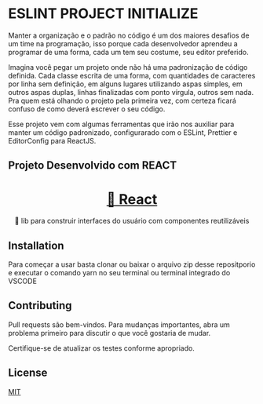 # ESLINT PROJECT INITIALIZE

Manter a organização e o padrão no código é um dos maiores desafios de um time na programação, isso porque cada desenvolvedor aprendeu a programar de uma forma, cada um tem seu costume, seu editor preferido.

Imagina você pegar um projeto onde não há uma padronização de código definida. Cada classe escrita de uma forma, com quantidades de caracteres por linha sem definição, em alguns lugares utilizando aspas simples, em outros aspas duplas, linhas finalizadas com ponto vírgula, outros sem nada.
Pra quem está olhando o projeto pela primeira vez, com certeza ficará confuso de como deverá escrever o seu código.

Esse projeto vem com algumas ferramentas que irão nos auxiliar para manter um código padronizado, configurarado com o ESLint, Prettier e EditorConfig para ReactJS.


## Projeto Desenvolvido com REACT

<h1 align="center">
    <a href="https://pt-br.reactjs.org/">🔗 React</a>
</h1>
<p align="center">🚀 lib para construir interfaces do usuário com componentes reutilizáveis</p>

## Installation

Para começar a usar basta clonar ou baixar o arquivo zip desse repositporio e executar o comando yarn no seu terminal ou terminal integrado do VSCODE

## Contributing

Pull requests são bem-vindos. Para mudanças importantes, abra um problema primeiro para discutir o que você gostaria de mudar.

Certifique-se de atualizar os testes conforme apropriado.

## License
[MIT](https://choosealicense.com/licenses/mit/)
